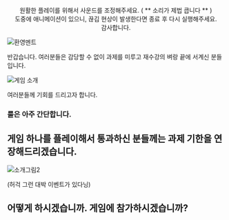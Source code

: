 


<div align="center">
원활한 플레이를 위해서 사운드를 조정해주세요. ( ** 소리가 제법 큽니다 ** )<br/>
도중에 애니메이션이 있으니, 끊김 현상이 발생한다면 종료 후 다시 실행해주세요.<br/>
감사합니다.<br/>
</div>
    
      
      
      
      
![환영멘트](https://user-images.githubusercontent.com/90530763/137575842-bb988e1d-1f3e-470e-b175-e0e922deed37.png)

반갑습니다.
여러분들은 감당할 수 없이 과제를 미루고 재수강의 벼랑 끝에 서계신 분들입니다.

![게임 소개](https://user-images.githubusercontent.com/90530763/137575824-96123348-4eb4-4313-8150-c506eb3914da.png)

여러분들께 기회를 드리고자 합니다.
### 룰은 아주 간단합니다. 
## 게임 하나를 플레이해서 통과하신 분들께는 과제 기한을 연장해드리겠습니다.

![소개그림2](https://user-images.githubusercontent.com/90530763/137576057-275c40d6-4472-42a9-b69f-e4e95f279a45.png)

(허걱 그런 대박 이벤트가 있다닝)

## 어떻게 하시겠습니까. 게임에 참가하시겠습니까?
